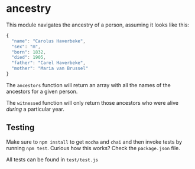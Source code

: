# ancestry

This module navigates the ancestry of a person, assuming it looks like this:

```javascript
{
  "name": "Carolus Haverbeke", 
  "sex": "m", 
  "born": 1832, 
  "died": 1905, 
  "father": "Carel Haverbeke", 
  "mother": "Maria van Brussel"
}
```

The `ancestors` function will return an array with all the names of the ancestors for a given person.

The `witnessed` function will only return those ancestors who were alive *during* a particular year.


## Testing

Make sure to `npm install` to get `mocha` and `chai` and then invoke tests by running `npm test`. Curious how this works?  Check the `package.json` file.

All tests can be found in `test/test.js`